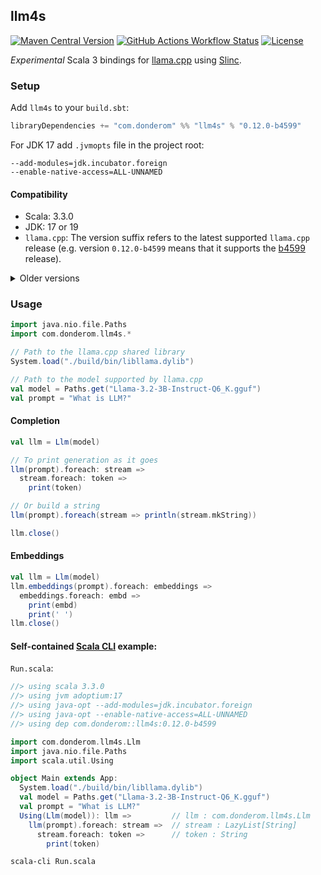 ## llm4s

[![Maven Central Version](https://img.shields.io/maven-central/v/com.donderom/llm4s_3?style=flat-square&logo=scala&color=dbf1ff)](https://central.sonatype.com/artifact/com.donderom/llm4s_3)
[![GitHub Actions Workflow Status](https://img.shields.io/github/actions/workflow/status/donderom/llm4s/ci.yml?style=flat-square&logo=github&color=f1fadf)](https://github.com/donderom/llm4s/actions/workflows/ci.yml)
[![License](https://img.shields.io/badge/license-Apache%202.0-f2edff?style=flat-square)](https://github.com/donderom/llm4s/blob/main/LICENSE)

*Experimental* Scala 3 bindings for [llama.cpp](https://github.com/ggml-org/llama.cpp) using [Slinc](https://github.com/scala-interop/slinc).

### Setup

Add `llm4s` to your `build.sbt`:

```scala
libraryDependencies += "com.donderom" %% "llm4s" % "0.12.0-b4599"
```

For JDK 17 add `.jvmopts` file in the project root:

```
--add-modules=jdk.incubator.foreign
--enable-native-access=ALL-UNNAMED
```

#### Compatibility

* Scala: 3.3.0
* JDK: 17 or 19
* `llama.cpp`: The version suffix refers to the latest supported `llama.cpp` release (e.g. version `0.12.0-b4599` means that it supports the [b4599](https://github.com/ggml-org/llama.cpp/releases/tag/b4599) release).

<details>
  <summary>Older versions</summary>

  | llm4s |     Scala |    JDK | llama.cpp (commit hash) |
  |------:|----------:|-------:|------------------------:|
  | 0.11+ |     3.3.0 | 17, 19 |   229ffff (May 8, 2024) |
  | 0.10+ |     3.3.0 | 17, 19 |  49e7cb5 (Jul 31, 2023) |
  |  0.6+ | 3.3.0-RC3 |    --- |  49e7cb5 (Jul 31, 2023) |
  |  0.4+ | 3.3.0-RC3 |    --- |  70d26ac (Jul 23, 2023) |
  |  0.3+ | 3.3.0-RC3 |    --- |  a6803ca (Jul 14, 2023) |
  |  0.1+ | 3.3.0-RC3 | 17, 19 |  447ccbe (Jun 25, 2023) |

</details>

### Usage

```scala
import java.nio.file.Paths
import com.donderom.llm4s.*

// Path to the llama.cpp shared library
System.load("./build/bin/libllama.dylib")

// Path to the model supported by llama.cpp
val model = Paths.get("Llama-3.2-3B-Instruct-Q6_K.gguf")
val prompt = "What is LLM?"
```

#### Completion

```scala
val llm = Llm(model)

// To print generation as it goes
llm(prompt).foreach: stream =>
  stream.foreach: token =>
    print(token)

// Or build a string
llm(prompt).foreach(stream => println(stream.mkString))

llm.close()
```

#### Embeddings

```scala
val llm = Llm(model)
llm.embeddings(prompt).foreach: embeddings =>
  embeddings.foreach: embd =>
    print(embd)
    print(' ')
llm.close()
```

#### Self-contained [Scala CLI](https://scala-cli.virtuslab.org) example:

`Run.scala`:
```scala
//> using scala 3.3.0
//> using jvm adoptium:17
//> using java-opt --add-modules=jdk.incubator.foreign
//> using java-opt --enable-native-access=ALL-UNNAMED
//> using dep com.donderom::llm4s:0.12.0-b4599

import com.donderom.llm4s.Llm
import java.nio.file.Paths
import scala.util.Using

object Main extends App:
  System.load("./build/bin/libllama.dylib")
  val model = Paths.get("Llama-3.2-3B-Instruct-Q6_K.gguf")
  val prompt = "What is LLM?"
  Using(Llm(model)): llm =>         // llm : com.donderom.llm4s.Llm
    llm(prompt).foreach: stream =>  // stream : LazyList[String]
      stream.foreach: token =>      // token : String
        print(token)
```

```sh
scala-cli Run.scala
```
